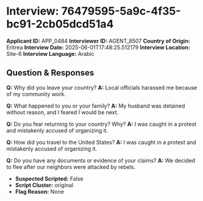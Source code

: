 # Interview: 76479595-5a9c-4f35-bc91-2cb05dcd51a4
**Applicant ID:** APP_0484
**Interviewer ID:** AGENT_8507
**Country of Origin:** Eritrea
**Interview Date:** 2025-06-01T17:48:25.512179
**Interview Location:** Site-6
**Interview Language:** Arabic

## Question & Responses

**Q:** Why did you leave your country?
**A:** Local officials harassed me because of my community work.

**Q:** What happened to you or your family?
**A:** My husband was detained without reason, and I feared I would be next.

**Q:** Do you fear returning to your country? Why?
**A:** I was caught in a protest and mistakenly accused of organizing it.

**Q:** How did you travel to the United States?
**A:** I was caught in a protest and mistakenly accused of organizing it.

**Q:** Do you have any documents or evidence of your claims?
**A:** We decided to flee after our neighbors were attacked by rebels.

- **Suspected Scripted:** False
- **Script Cluster:** original
- **Flag Reason:** None